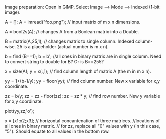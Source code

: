 Image preparation: Open in GIMP, Select Image --> Mode --> Indexed (1-bit image).

A = [];
A = imread("foo.png");
// input matrix of m x n dimensions.

A = bool2s(A);
// changes A from a Boolean matrix into a Double.

B = matrix(A,25,1);
// changes matrix to single column. Indexed column-wise. 25 is a placeholder (actual number is m x n).

b = find (B==1);
b = b';
//all ones in binary matrix are in single column. Need to convert string to 
double for B? Or is B==255?

x = size(A);
y = x(:,1);
// find column length of matrix A (the m in m x n).

yy = 1+(b-1/y);
yy = floor(yy);
// find column number. New x variable for x,y coordinate.

zz = b/y;
zz = zz - floor(zz);
zz = zz * y;
// find row number. New y variable for x,y coordinate.

plot(yy,zz,'o');

x = [x1;x2;x3];
// horizontal concantenation of three matrices.
//locations of all ones in binary matrix.
// for zz, replace all "0" values with y (in this case, "5"). Should equate to all values in the bottom row.
